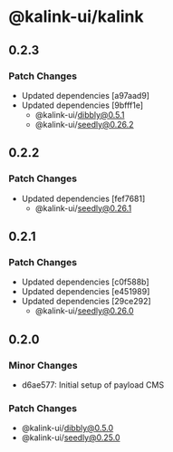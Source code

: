 # @kalink-ui/kalink

## 0.2.3

### Patch Changes

- Updated dependencies [a97aad9]
- Updated dependencies [9bfff1e]
  - @kalink-ui/dibbly@0.5.1
  - @kalink-ui/seedly@0.26.2

## 0.2.2

### Patch Changes

- Updated dependencies [fef7681]
  - @kalink-ui/seedly@0.26.1

## 0.2.1

### Patch Changes

- Updated dependencies [c0f588b]
- Updated dependencies [e451989]
- Updated dependencies [29ce292]
  - @kalink-ui/seedly@0.26.0

## 0.2.0

### Minor Changes

- d6ae577: Initial setup of payload CMS

### Patch Changes

- @kalink-ui/dibbly@0.5.0
- @kalink-ui/seedly@0.25.0
